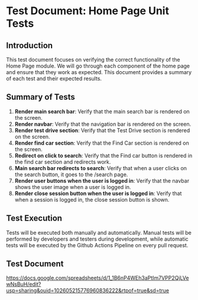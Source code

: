 # Test Document: Home Page Unit Tests

## Introduction

This test document focuses on verifying the correct functionality of the Home Page module. We will go through each component of the home page and ensure that they work as expected. This document provides a summary of each test and their expected results.

## Summary of Tests

1. **Render main search bar**: Verify that the main search bar is rendered on the screen.
2. **Render navbar**: Verify that the navigation bar is rendered on the screen.
3. **Render test drive section**: Verify that the Test Drive section is rendered on the screen.
4. **Render find car section**: Verify that the Find Car section is rendered on the screen.
5. **Redirect on click to search**: Verify that the Find car button is rendered in the find car section and redirects work.
6. **Main search bar redirects to search**: Verify that when a user clicks on the search button, it goes to the /search page.
7. **Render user buttons when the user is logged in**: Verify that the navbar shows the user image when a user is logged in.
8. **Render close session button when the user is logged in**: Verify that when a session is logged in, the close session button is shown.

## Test Execution

Tests will be executed both manually and automatically. Manual tests will be performed by developers and testers during development, while automatic tests will be executed by the Github Actions Pipeline on every pull request.

## Test Document

https://docs.google.com/spreadsheets/d/1_1B6nP4WEh3aPtIm7VPP2QjLVewNsBuH/edit?usp=sharing&ouid=102605215776960836222&rtpof=true&sd=true
